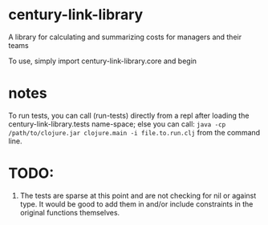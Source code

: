 # century-link-library
A library for calculating and summarizing costs for managers and their teams

To use, simply import century-link-library.core and begin

# notes
To run tests, you can call (run-tests) directly from a repl after loading the century-link-library.tests name-space; else you can call:
`java -cp /path/to/clojure.jar clojure.main -i file.to.run.clj` from the command line.

# TODO:
1. The tests are sparse at this point and are not checking for nil or against type. It would be good to add them in and/or include constraints in the original functions themselves.
